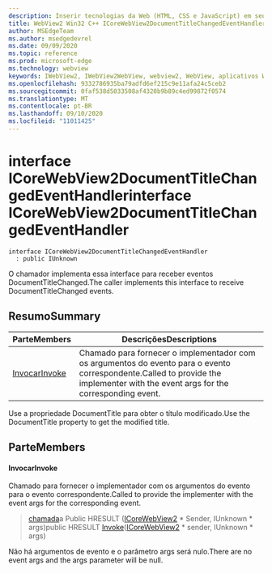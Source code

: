 ```yaml
---
description: Inserir tecnologias da Web (HTML, CSS e JavaScript) em seus aplicativos nativos com o controle WebView2 do Microsoft Edge
title: WebView2 Win32 C++ ICoreWebView2DocumentTitleChangedEventHandler
author: MSEdgeTeam
ms.author: msedgedevrel
ms.date: 09/09/2020
ms.topic: reference
ms.prod: microsoft-edge
ms.technology: webview
keywords: IWebView2, IWebView2WebView, webview2, WebView, aplicativos Win32, Win32, Edge, ICoreWebView2, ICoreWebView2Controller, controle do navegador, HTML Edge, ICoreWebView2DocumentTitleChangedEventHandler
ms.openlocfilehash: 9332786935ba79adfd6ef215c9e11afa24c5ceb2
ms.sourcegitcommit: 0faf538d5033508af4320b9b89c4ed99872f0574
ms.translationtype: MT
ms.contentlocale: pt-BR
ms.lasthandoff: 09/10/2020
ms.locfileid: "11011425"
---
```

# <span data-ttu-id="a5fc1-104">interface ICoreWebView2DocumentTitleChangedEventHandler</span><span class="sxs-lookup"><span data-stu-id="a5fc1-104">interface ICoreWebView2DocumentTitleChangedEventHandler</span></span> 

```
interface ICoreWebView2DocumentTitleChangedEventHandler
  : public IUnknown
```

<span data-ttu-id="a5fc1-105">O chamador implementa essa interface para receber eventos DocumentTitleChanged.</span><span class="sxs-lookup"><span data-stu-id="a5fc1-105">The caller implements this interface to receive DocumentTitleChanged events.</span></span>

## <span data-ttu-id="a5fc1-106">Resumo</span><span class="sxs-lookup"><span data-stu-id="a5fc1-106">Summary</span></span>

 <span data-ttu-id="a5fc1-107">Parte</span><span class="sxs-lookup"><span data-stu-id="a5fc1-107">Members</span></span>                        | <span data-ttu-id="a5fc1-108">Descrições</span><span class="sxs-lookup"><span data-stu-id="a5fc1-108">Descriptions</span></span>
--------------------------------|---------------------------------------------
[<span data-ttu-id="a5fc1-109">Invocar</span><span class="sxs-lookup"><span data-stu-id="a5fc1-109">Invoke</span></span>](#invoke) | <span data-ttu-id="a5fc1-110">Chamado para fornecer o implementador com os argumentos do evento para o evento correspondente.</span><span class="sxs-lookup"><span data-stu-id="a5fc1-110">Called to provide the implementer with the event args for the corresponding event.</span></span>

<span data-ttu-id="a5fc1-111">Use a propriedade DocumentTitle para obter o título modificado.</span><span class="sxs-lookup"><span data-stu-id="a5fc1-111">Use the DocumentTitle property to get the modified title.</span></span>

## <span data-ttu-id="a5fc1-112">Parte</span><span class="sxs-lookup"><span data-stu-id="a5fc1-112">Members</span></span>

#### <span data-ttu-id="a5fc1-113">Invocar</span><span class="sxs-lookup"><span data-stu-id="a5fc1-113">Invoke</span></span> 

<span data-ttu-id="a5fc1-114">Chamado para fornecer o implementador com os argumentos do evento para o evento correspondente.</span><span class="sxs-lookup"><span data-stu-id="a5fc1-114">Called to provide the implementer with the event args for the corresponding event.</span></span>

> <span data-ttu-id="a5fc1-115">[chamada](#invoke)a Public HRESULT ([ICoreWebView2](icorewebview2.md) \* Sender, IUnknown \* args)</span><span class="sxs-lookup"><span data-stu-id="a5fc1-115">public HRESULT [Invoke](#invoke)([ICoreWebView2](icorewebview2.md) \* sender, IUnknown \* args)</span></span>

<span data-ttu-id="a5fc1-116">Não há argumentos de evento e o parâmetro args será nulo.</span><span class="sxs-lookup"><span data-stu-id="a5fc1-116">There are no event args and the args parameter will be null.</span></span>


